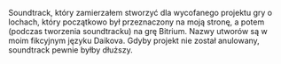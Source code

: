 Soundtrack, który zamierzałem stworzyć dla wycofanego projektu gry o lochach, który początkowo był przeznaczony na moją stronę, a potem (podczas tworzenia soundtracku) na grę Bitrium. Nazwy utworów są w moim fikcyjnym języku Daikova. Gdyby projekt nie został anulowany, soundtrack pewnie byłby dłuższy.
